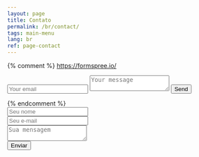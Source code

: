 ```yaml
---
layout: page
title: Contato
permalink: /br/contact/
tags: main-menu
lang: br
ref: page-contact
---
```


{% comment %}
https://formspree.io/

<form method="POST" action="https://formspree.io/maycon@hacknroll.com">
  <input type="email" name="email" placeholder="Your email">
  <textarea name="message" placeholder="Your message"></textarea>
  <button type="submit">Send</button>
</form>
{% endcomment %}


<form>
	<input type="text" name="nome" placeholder="Seu nome"><br >
	<input type="email" name="email" placeholder="Seu e-mail"><br >
	<textarea name="mensagem" placeholder="Sua mensagem"></textarea><br >
	<button type="submit">Enviar</button>
</form>